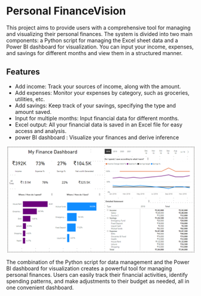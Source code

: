 # Personal FinanceVision

This project aims to provide users with a comprehensive tool for managing and visualizing their personal finances. The system is divided into two main components: a Python script for managing the Excel sheet data and a Power BI dashboard for visualization. You can input your income, expenses, and savings for different months and view them in a structured manner.

## Features

- Add income: Track your sources of income, along with the amount.
- Add expenses: Monitor your expenses by category, such as groceries, utilities, etc.
- Add savings: Keep track of your savings, specifying the type and amount saved.
- Input for multiple months: Input financial data for different months.
- Excel output: All your financial data is saved in an Excel file for easy access and analysis.
- power BI dashboard : Visualize your finances and derive inference
  
![power BI report](dashboard.png)

The combination of the Python script for data management and the Power BI dashboard for visualization creates a powerful tool for managing personal finances. Users can easily track their financial activities, identify spending patterns, and make adjustments to their budget as needed, all in one convenient dashboard.



